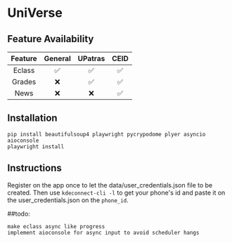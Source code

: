 # UniVerse

## Feature Availability

| Feature |      General       |      UPatras       |        CEID        |
| :-----: | :----------------: | :----------------: | :----------------: |
| Eclass  | :white_check_mark: | :white_check_mark: | :white_check_mark: |
| Grades  |        :x:         | :white_check_mark: | :white_check_mark: |
|  News   |        :x:         |        :x:         | :white_check_mark: |

## Installation

```
pip install beautifulsoup4 playwright pycrypodome plyer asyncio aioconsole
playwright install
```

## Instructions

Register on the app once to let the data/user_credentials.json file to be created. Then use `kdeconnect-cli -l` to get your phone's id and paste it on the user_credentials.json on the `phone_id`.

##todo:

```
make eclass async like progress
implement aioconsole for async input to avoid scheduler hangs
```
